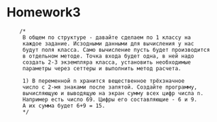 # Homework3

		/*
		 В общем по структуре - давайте сделаем по 1 классу на 
		 каждое задание. Исзодными данными для вычисления у нас 
		 будут поля класса. Само вычисление пусть будет производится 
		 в отдельном методе. Точка входа будет одна, в ней надо 
		 создать 2-3 экземпляра класса, установить необходимые 
		 параметры через сеттеры и выполнить метод расчета.
		 
		 1) В переменной n хранится вещественное трёхзначное 
		 число с 2-мя знаками после запятой. Создайте программу, 
		 вычисляющую и выводящую на экран сумму всех цифр числа n.
		 Например есть число 69. Цифры его составляющие - 6 и 9. 
		 А их сумма будет 6+9 = 15.
		 */

